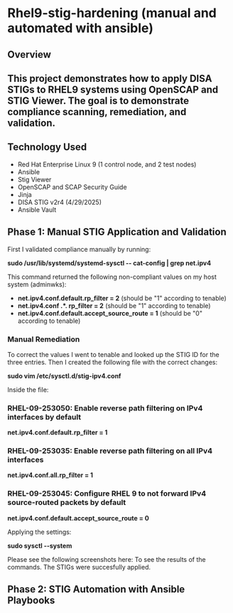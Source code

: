 # Rhel9-stig-hardening (manual and automated with ansible)

## Overview
This project demonstrates how to apply DISA STIGs to RHEL9 systems using OpenSCAP and STIG Viewer. The goal is to demonstrate compliance scanning, remediation, and validation.
--------------------------------------------------------------------------------------------------------------------------------------------------------------------------------
## Technology Used
- Red Hat Enterprise Linux 9 (1 control  node, and 2 test nodes)
- Ansible
- Stig Viewer
- OpenSCAP and SCAP Security Guide
- Jinja
- DISA STIG v2r4 (4/29/2025)
- Ansible Vault


## Phase 1: Manual STIG Application and Validation

First I validated compliance manually by running:

**sudo /usr/lib/systemd/systemd-sysctl -- cat-config | grep net.ipv4**

This command returned the following non-compliant values on my host system (adminwks):
- **net.ipv4.conf.default.rp_filter = 2** (should be "1" according to tenable)
- **net.ipv4.conf .*. rp_filter = 2** (should be "1" according to tenable)
- **net.ipv4.conf.default.accept_source_route = 1** (should be "0" according to tenable)

### Manual Remediation
To correct the values I went to tenable and looked up the STIG ID for the three entries. Then I created the following file with the correct changes:

**sudo vim /etc/sysctl.d/stig-ipv4.conf**

Inside the file:
### RHEL-09-253050: Enable reverse path filtering on IPv4 interfaces by default
**net.ipv4.conf.default.rp_filter = 1**
### RHEL-09-253035: Enable reverse path filtering on all IPv4 interfaces
**net.ipv4.conf.all.rp_filter = 1**
### RHEL-09-253045: Configure RHEL 9 to not forward IPv4 source-routed packets by default
**net.ipv4.conf.default.accept_source_route = 0**

Applying the settings:

**sudo sysctl --system**

Please see the following screenshots here: To see the results of the commands. The STIGs were succesfully applied.

## Phase 2: STIG Automation with Ansible Playbooks
